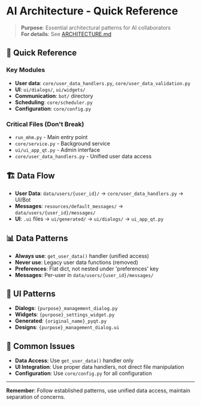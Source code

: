 # AI Architecture - Quick Reference

> **Purpose**: Essential architectural patterns for AI collaborators  
> **For details**: See [ARCHITECTURE.md](ARCHITECTURE.md)

## 🚀 Quick Reference

### **Key Modules**
- **User data**: `core/user_data_handlers.py`, `core/user_data_validation.py`
- **UI**: `ui/dialogs/`, `ui/widgets/`
- **Communication**: `bot/` directory
- **Scheduling**: `core/scheduler.py`
- **Configuration**: `core/config.py`

### **Critical Files (Don't Break)**
- `run_mhm.py` - Main entry point
- `core/service.py` - Background service
- `ui/ui_app_qt.py` - Admin interface
- `core/user_data_handlers.py` - Unified user data access

## 🏗️ Data Flow
- **User Data**: `data/users/{user_id}/` → `core/user_data_handlers.py` → UI/Bot
- **Messages**: `resources/default_messages/` → `data/users/{user_id}/messages/`
- **UI**: `.ui` files → `ui/generated/` → `ui/dialogs/` → `ui_app_qt.py`

## 📊 Data Patterns
- **Always use**: `get_user_data()` handler (unified access)
- **Never use**: Legacy user data functions (removed)
- **Preferences**: Flat dict, not nested under 'preferences' key
- **Messages**: Per-user in `data/users/{user_id}/messages/`

## 🎨 UI Patterns
- **Dialogs**: `{purpose}_management_dialog.py`
- **Widgets**: `{purpose}_settings_widget.py`
- **Generated**: `{original_name}_pyqt.py`
- **Designs**: `{purpose}_management_dialog.ui`

## 🚨 Common Issues
- **Data Access**: Use `get_user_data()` handler only
- **UI Integration**: Use proper data handlers, not direct file manipulation
- **Configuration**: Use `core/config.py` for all configuration

---

**Remember**: Follow established patterns, use unified data access, maintain separation of concerns.

